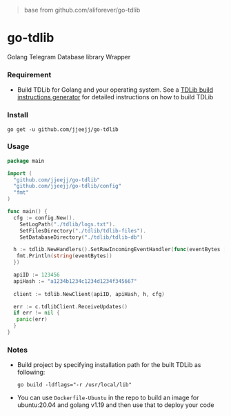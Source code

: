> base from github.com/aliforever/go-tdlib

# go-tdlib

Golang Telegram Database library Wrapper

### Requirement

- Build TDLib for Golang and your operating system. See a [TDLib build instructions generator](https://tdlib.github.io/td/build.html) for detailed instructions on how to build TDLib

### Install

`go get -u github.com/jjeejj/go-tdlib`

### Usage

```go
package main

import (
  "github.com/jjeejj/go-tdlib"
  "github.com/jjeejj/go-tdlib/config"
  "fmt"
)

func main() {
  cfg := config.New().
    SetLogPath("./tdlib/logs.txt").
    SetFilesDirectory("./tdlib/tdlib-files").
    SetDatabaseDirectory("./tdlib/tdlib-db")

  h := tdlib.NewHandlers().SetRawIncomingEventHandler(func(eventBytes []byte) {
   fmt.Println(string(eventBytes))
  })

  apiID := 123456
  apiHash := "a1234b1234c1234d1234f345667"
  
  client := tdlib.NewClient(apiID, apiHash, h, cfg)

  err := c.tdlibClient.ReceiveUpdates()
  if err != nil {
   panic(err)
  }
}
```

### Notes

- Build project by specifying installation path for the built TDLib as following:

    `go build -ldflags="-r /usr/local/lib"`
- You can use `Dockerfile-Ubuntu` in the repo to build an image for ubuntu:20.04 and golang v1.19 and then use that to deploy your code
